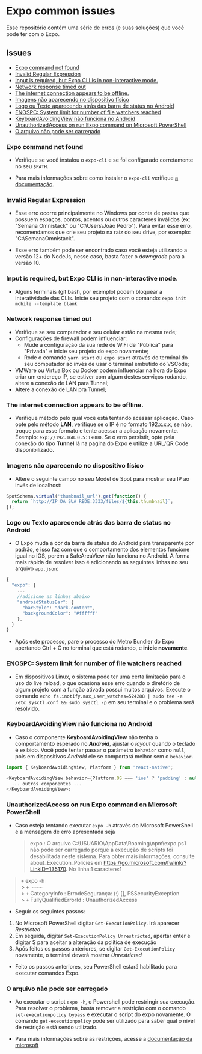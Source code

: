 # Expo common issues

Esse repositório contém uma série de erros (e suas soluções) que você pode ter com o Expo.

## Issues

- [Expo command not found](#expo-command-not-found)
- [Invalid Regular Expression](#invalid-regular-expression)
- [Input is required, but Expo CLI is in non-interactive mode.](#input-is-required-but-expo-cli-is-in-non-interactive-mode)
- [Network response timed out](#network-response-timed-out)
- [The internet connection appears to be offline.](#the-internet-connection-appears-to-be-offline)
- [Imagens não aparecendo no dispositivo físico](#imagens-n%c3%a3o-aparecendo-no-dispositivo-f%c3%adsico)
- [Logo ou Texto aparecendo atrás das barra de status no Android](#logo-ou-texto-aparecendo-atr%c3%a1s-das-barra-de-status-no-android)
- [ENOSPC: System limit for number of file watchers reached](#enospc-system-limit-for-number-of-file-watchers-reached)
- [KeyboardAvoidingView não funciona no Android](#keyboardavoidingview-n%c3%a3o-funciona-no-android)
- [UnauthorizedAccess on run Expo command on Microsoft PowerShell](#unauthorizedaccess-on-run-expo-command-on-microsoft-powershell)
- [O arquivo não pode ser carregado](#o-arquivo-n%c3%a3o-pode-ser-carregado)

### **Expo command not found**

- Verifique se você instalou o `expo-cli` e se foi configurado corretamente no seu `$PATH`.

- Para mais informações sobre como instalar o `expo-cli` verifique [a documentação](https://docs.expo.io/versions/latest/introduction/installation/).

### **Invalid Regular Expression**

- Esse erro ocorre principalmente no Windows por conta de pastas que possuem espaços, pontos, acentos ou outros caracteres inválidos (ex: "Semana Omnistack" ou "C:\Users\João Pedro"). Para evitar esse erro, recomendamos que crie seu projeto na raíz do seu drive, por exemplo: "C:\SemanaOmnistack\".

- Esse erro também pode ser encontrado caso você esteja utilizando a versão 12+ do NodeJs, nesse caso, basta fazer o _downgrade_ para a versão 10.

### **Input is required, but Expo CLI is in non-interactive mode.**

- Alguns terminais (git bash, por exemplo) podem bloquear a interatividade das CLIs. Inicie seu projeto com o comando: `expo init mobile --template blank`

### **Network response timed out**

- Verifique se seu computador e seu celular estão na mesma rede;
- Configurações de firewall podem influenciar:
  - Mude a configuração da sua rede de WiFi de "Pública" para "Privada" e inicie seu projeto do expo novamente;
  - Rode o comando `yarn start` ou `expo start` através do terminal do seu computador ao invés de usar o terminal embutido do VSCode;
- VMWare ou VirtualBox ou Docker podem influenciar na hora do Expo criar um endereço IP, se estiver com algum destes serviços rodando, altere a conexão de LAN para Tunnel;
- Altere a conexão de LAN pra Tunnel;

### **The internet connection appears to be offline.**

- Verifique método pelo qual você está tentando acessar aplicação. Caso opte pelo método **LAN**, verifique se o IP é no formato 192.x.x.x, se não, troque para esse formato e tente acessar a aplicação novamente. Exemplo: `exp://192.168.0.5:19000`. Se o erro persistir, opte pela conexão do tipo **Tunnel** lá na pagina do Expo e utilize a URL/QR Code disponibilizado.

### **Imagens não aparecendo no dispositivo físico**

- Altere o seguinte campo no seu Model de Spot para mostrar seu IP ao invés de localhost:

```js
SpotSchema.virtual('thumbnail_url').get(function() {
  return `http://IP_DA_SUA_REDE:3333/files/${this.thumbnail}`;
});
```

### **Logo ou Texto aparecendo atrás das barra de status no Android**

- O Expo muda a cor da barra de status do Android para transparente por padrão, e isso faz com que o comportamento dos elementos funcione igual no iOS, porém a SafeAreaView não funciona no Android. A forma mais rápida de resolver isso é adicionando as seguintes linhas no seu arquivo `app.json`:

```js
{
  "expo": {
    ...
    //adicione as linhas abaixo
    "androidStatusBar": {
      "barStyle": "dark-content",
      "backgroundColor": "#ffffff"
    },
  }
}
```

- Após este processo, pare o processo do Metro Bundler do Expo apertando Ctrl + C no terminal que está rodando, e **inicie novamente**.

### **ENOSPC: System limit for number of file watchers reached**

- Em dispositivos Linux, o sistema pode ter uma certa limitação para o uso do live reload, o que ocasiona esse erro quando o diretório de algum projeto com a função ativada possui muitos arquivos. Execute o comando `echo fs.inotify.max_user_watches=524288 | sudo tee -a /etc sysctl.conf && sudo sysctl -p` em seu terminal e o problema será resolvido.

### **KeyboardAvoidingView não funciona no Android**

- Caso o componente **KeyboardAvoidingView** não tenha o comportamento esperado no _**Android**_, ajustar o _layout_ quando o teclado é exibido. Você pode tentar passar o parâmetro `behavior` como `null`, pois em dispositivos _Android_ ele se comportará melhor sem o `behavior`.

```js
import { KeyboardAvoidingView, Platform } from 'react-native';

<KeyboardAvoidingView behavior={Platform.OS === 'ios' ? 'padding' : null}>
  ... outros componentes ...
</KeyboardAvoidingView>;
```

### **UnauthorizedAccess on run Expo command on Microsoft PowerShell**

- Caso esteja tentando executar `expo -h` através do Microsoft PowerShell e a mensagem de erro apresentada seja
  > expo : O arquivo C:\USUARIO\AppData\Roaming\npm\expo.ps1 não pode ser carregado porque a execução de scripts foi desabilitada neste sistema. Para obter mais informações, consulte about_Execution_Policies em https://go.microsoft.com/fwlink/?LinkID=135170.
  > No linha:1 caractere:1

> `+` expo -h <br> > `+ ~~~~` <br> > `+` CategoryInfo : ErrodeSegurança: (:) [], PSSecurityException <br> > `+` FullyQualifiedErrorId : UnauthorizedAccess <br>

- Seguir os seguintes passos:

1. No Microsoft PowerShell digitar `Get-ExecutionPolicy`. Irá aparecer <i>Restricted</i>
2. Em seguida, digitar `Set-ExecutionPolicy Unrestricted`, apertar enter e digitar S para aceitar a alteração da política de execução
3. Após feitos os passos anteriores, se digitar `Get-ExecutionPolicy` novamente, o terminal deverá mostrar <i>Unrestricted</i>

- Feito os passos anteriores, seu PowerShell estará habilitado para executar comandos Expo.

### **O arquivo não pode ser carregado**

- Ao executar o script `expo -h`, o Powershell pode restringir sua execução. Para resolver o problema, basta remover a restrição com o comando `set-executionpolicy bypass` e executar o script do expo novamente. O comando `get-executionpolicy` pode ser utilizado para saber qual o nível de restrição está sendo utilizado.

- Para mais informações sobre as restrições, acesse a [documentação da microsoft](https://support.microsoft.com/pt-br/help/2411920/you-can-t-run-scripts-in-azure-active-directory-module-for-windows-pow)
